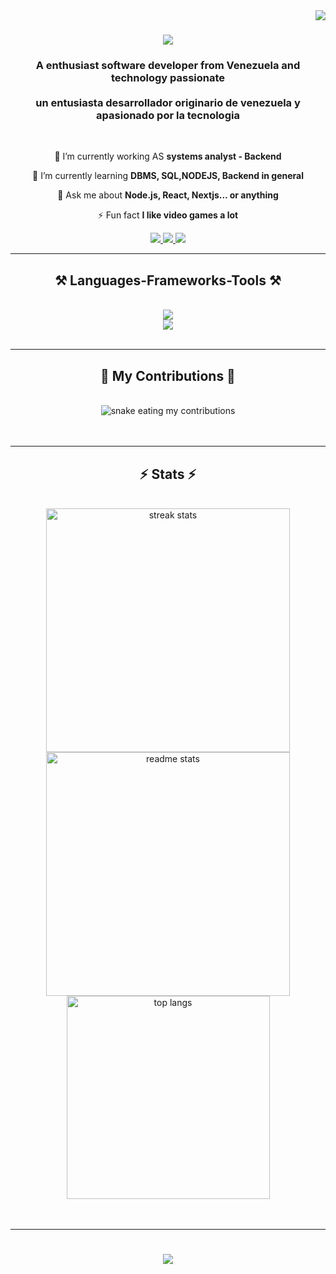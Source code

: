 <img align="right" src="https://visitor-badge.laobi.icu/badge?page_id=fakbo-dev.fakbo-dev" />


<h1 align="center">
    <img src="https://readme-typing-svg.herokuapp.com/?font=Righteous&size=35&center=true&vCenter=true&width=500&height=70&duration=4000&lines=Hi+There!;+I'm+Mauricio+Oropeza!;+Hola!;+Soy+Mauricio+Oropeza;" />
</h1>

<h3 align="center">A enthusiast software developer from Venezuela and technology passionate <br><br> un entusiasta desarrollador  originario de venezuela y apasionado por la tecnologia</h3>

<br/>

<div align="center">
 
 🔭 I’m currently working AS **systems analyst - Backend**
 
 🌱 I’m currently learning **DBMS, SQL,NODEJS, Backend in general**

💬 Ask me about **Node.js, React, Nextjs... or anything**

⚡ Fun fact **I like video games a lot**

 </div>

<div align="center"> 
  <a href="https://leetcode.com/u/fakbo-dev/" target="_BLANK">
    <img src="https://img.shields.io/badge/dynamic/json?style=for-the-badge&labelColor=black&color=%23ffa116&label=Solved&query=solvedOverTotal&url=https%3A%2F%2Fleetcode-badge.vercel.app%2Fapi%2Fusers%2Ffakbo-dev&logo=leetcode&logoColor=yellow" />
  </a>
  <a href="https://www.linkedin.com/in/mauricio-oropeza-54a734312/" target="_BLANK">
    <img src="https://img.shields.io/badge/LinkedIn-0077B5?style=for-the-badge&logo=linkedin&logoColor=white" target="_blank" />
  </a>
  <a href="https://portafolio-tau-bay-37.vercel.app/" target="_BLANK">
     <img src="https://img.shields.io/badge/Portfolio-FF5722?style=for-the-badge&logo=todoist&logoColor=white" target="_blank" /> 
  </a>
</div>

 <hr/> 
<h2 align="center">⚒️ Languages-Frameworks-Tools ⚒️</h2>
<br/>
<div align="center">
    <img src="https://skillicons.dev/icons?i=javascript,typescript,react,lua,bash,mysql,mongodb" /><br>
    <img src="https://skillicons.dev/icons?i=nodejs,neovim,linux,,github,git,mint,obsidian,,windows,vim" /><br>
</div>

<br/>
<hr/>

<div align="center">
  <h2>🐍 My Contributions 🐍</h2>
  <br>
<img alt="snake eating my contributions" src="https://raw.githubusercontent.com/fakbo-dev/fakbo-dev/output/github-snake-dark.svg"/>
  <br/><br/><br/>
</div>

<hr/>

<h2 align="center">⚡ Stats ⚡</h2>
<br>
<div align=center>
  <img width=390 src="https://streak-stats.demolab.com/?user=fakbo-dev&count_private=true&theme=react&border_radius=10" alt="streak stats"/>
  <img width=390 src="https://github-readme-stats.vercel.app/api?username=fakbo-dev&count_private=true&show_icons=true&theme=react&rank_icon=github&border_radius=10" alt="readme stats" />
  <br/>
  <img width=325 align="center" src="https://github-readme-stats-salesp07.vercel.app/api/top-langs/?username=fakbo-dev&hide=HTML&langs_count=8&layout=compact&theme=react&border_radius=10&size_weight=0.5&count_weight=0.5&exclude_repo=github-readme-stats" alt="top langs" />
</div>
<br/><br/>

<hr/>
<h1 align="center">
    <img src="https://readme-typing-svg.herokuapp.com/?font=Righteous&size=35&center=true&vCenter=true&width=500&height=70&duration=4000&lines=Hi+There!;+I'm+Mauricio+Oropeza!;+Hola!;+Soy+Mauricio+Oropeza;" />
</h1>
<br/>

